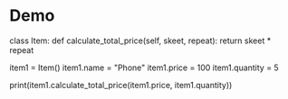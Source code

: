 # Demo 

class Item:
    def calculate_total_price(self, skeet, repeat):
        return skeet * repeat
    	

item1 = Item()
item1.name = "Phone"
item1.price = 100
item1.quantity = 5

print(item1.calculate_total_price(item1.price, item1.quantity))
